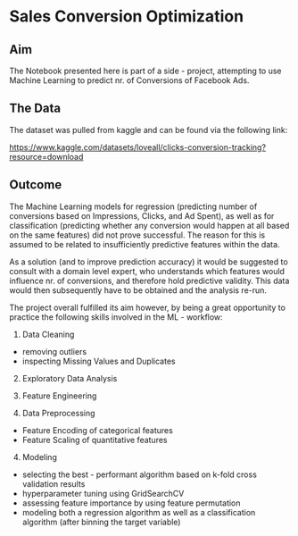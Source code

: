 # Sales Conversion Optimization

## Aim

The Notebook presented here is part of a side - project, attempting to use Machine Learning to predict nr. of Conversions
of Facebook Ads.

## The Data

The dataset was pulled from kaggle and can be found via the following link:

https://www.kaggle.com/datasets/loveall/clicks-conversion-tracking?resource=download

## Outcome

The Machine Learning models for regression (predicting number of conversions based on Impressions, Clicks, and Ad Spent),
as well as for classification (predicting whether any conversion would happen at all based on the same features)
did not prove successful. The reason for this is assumed to be related to insufficiently predictive features within the data.

As a solution (and to improve prediction accuracy) it would be suggested to consult with a domain level expert,
who understands which features would influence nr. of conversions, and therefore hold predictive validity.
This data would then subsequently have to be obtained and the analysis re-run.

The project overall fulfilled its aim however, by being a great opportunity to practice the following skills involved in 
the ML - workflow:

1. Data Cleaning
- removing outliers
- inspecting Missing Values and Duplicates

2. Exploratory Data Analysis

3. Feature Engineering

4. Data Preprocessing
- Feature Encoding of categorical features
- Feature Scaling of quantitative features

4. Modeling
- selecting the best - performant algorithm based on k-fold cross validation results
- hyperparameter tuning using GridSearchCV
- assessing feature importance by using feature permutation
- modeling both a regression algorithm as well as a classification algorithm (after binning the target variable)